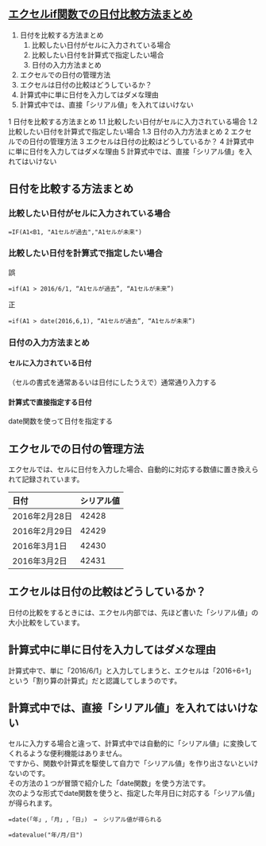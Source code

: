 ## [エクセルif関数での日付比較方法まとめ](https://www.excelspeedup.com/hidukehikaku/)

1. 日付を比較する方法まとめ
    1. 比較したい日付がセルに入力されている場合
    1. 比較したい日付を計算式で指定したい場合
    1. 日付の入力方法まとめ
2. エクセルでの日付の管理方法
3. エクセルは日付の比較はどうしているか？
4. 計算式中に単に日付を入力してはダメな理由
5. 計算式中では、直接「シリアル値」を入れてはいけない

1 日付を比較する方法まとめ
    1.1 比較したい日付がセルに入力されている場合
    1.2 比較したい日付を計算式で指定したい場合
    1.3 日付の入力方法まとめ
2 エクセルでの日付の管理方法
3 エクセルは日付の比較はどうしているか？
4 計算式中に単に日付を入力してはダメな理由
5 計算式中では、直接「シリアル値」を入れてはいけない

## 日付を比較する方法まとめ
### 比較したい日付がセルに入力されている場合
```
=IF(A1<B1, "A1セルが過去","A1セルが未来")
```

### 比較したい日付を計算式で指定したい場合
誤<br>
```
=if(A1 > 2016/6/1, “A1セルが過去”, “A1セルが未来”)
```

正<br>
```
=if(A1 > date(2016,6,1), “A1セルが過去”, “A1セルが未来”)
```

### 日付の入力方法まとめ
#### セルに入力されている日付
（セルの書式を通常あるいは日付にしたうえで）通常通り入力する<br>

#### 計算式で直接指定する日付
date関数を使って日付を指定する<br>

## エクセルでの日付の管理方法
エクセルでは、セルに日付を入力した場合、自動的に対応する数値に置き換えられて記録されています。<br>

|日付|シリアル値|
|:--|:--|
|2016年2月28日|42428|
|2016年2月29日|42429|
|2016年3月1日|42430|
|2016年3月2日|42431|

## エクセルは日付の比較はどうしているか？
日付の比較をするときには、エクセル内部では、先ほど書いた「シリアル値」の大小比較をしています。<br>

## 計算式中に単に日付を入力してはダメな理由
計算式中で、単に「2016/6/1」と入力してしまうと、エクセルは「2016÷6÷1」という「割り算の計算式」だと認識してしまうのです。<br>

## 計算式中では、直接「シリアル値」を入れてはいけない
セルに入力する場合と違って、計算式中では自動的に「シリアル値」に変換してくれるような便利機能はありません。<br>
ですから、関数や計算式を駆使して自力で「シリアル値」を作り出さないといけないのです。<br>
その方法の１つが冒頭で紹介した「date関数」を使う方法です。<br>
次のような形式でdate関数を使うと、指定した年月日に対応する「シリアル値」が得られます。<br>

```
=date(「年」,「月」,「日」)　→　シリアル値が得られる
```
```
=datevalue("年/月/日")
```

